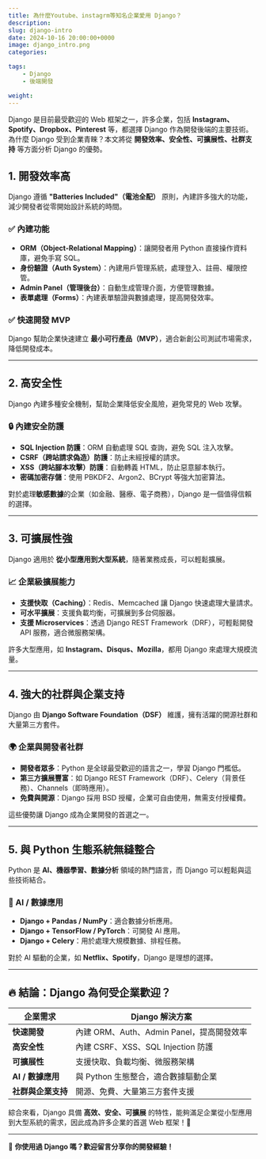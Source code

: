 ```yaml
---
title: 為什麼Youtube、instagrm等知名企業愛用 Django？
description: 
slug: django-intro
date: 2024-10-16 20:00:00+0000
image: django_intro.png
categories:

tags:
    - Django
    - 後端開發

weight: 
---
```



Django 是目前最受歡迎的 Web 框架之一，許多企業，包括 **Instagram、Spotify、Dropbox、Pinterest** 等，都選擇 Django 作為開發後端的主要技術。為什麼 Django 受到企業青睞？本文將從 **開發效率、安全性、可擴展性、社群支持** 等方面分析 Django 的優勢。

## 1. 開發效率高
Django 遵循 **"Batteries Included"（電池全配）** 原則，內建許多強大的功能，減少開發者從零開始設計系統的時間。

### ✅ 內建功能
- **ORM（Object-Relational Mapping）**：讓開發者用 Python 直接操作資料庫，避免手寫 SQL。
- **身份驗證（Auth System）**：內建用戶管理系統，處理登入、註冊、權限控管。
- **Admin Panel（管理後台）**：自動生成管理介面，方便管理數據。
- **表單處理（Forms）**：內建表單驗證與數據處理，提高開發效率。



### ✅ 快速開發 MVP
Django 幫助企業快速建立 **最小可行產品（MVP）**，適合新創公司測試市場需求，降低開發成本。



---

## 2. 高安全性
Django 內建多種安全機制，幫助企業降低安全風險，避免常見的 Web 攻擊。

### 🔒 內建安全防護
- **SQL Injection 防護**：ORM 自動處理 SQL 查詢，避免 SQL 注入攻擊。
- **CSRF（跨站請求偽造）防護**：防止未經授權的請求。
- **XSS（跨站腳本攻擊）防護**：自動轉義 HTML，防止惡意腳本執行。
- **密碼加密存儲**：使用 PBKDF2、Argon2、BCrypt 等強大加密算法。

對於處理**敏感數據**的企業（如金融、醫療、電子商務），Django 是一個值得信賴的選擇。

---

## 3. 可擴展性強
Django 適用於 **從小型應用到大型系統**，隨著業務成長，可以輕鬆擴展。

### 📈 企業級擴展能力
- **支援快取（Caching）**：Redis、Memcached 讓 Django 快速處理大量請求。
- **可水平擴展**：支援負載均衡，可擴展到多台伺服器。
- **支援 Microservices**：透過 Django REST Framework（DRF），可輕鬆開發 API 服務，適合微服務架構。

許多大型應用，如 **Instagram、Disqus、Mozilla**，都用 Django 來處理大規模流量。

---

## 4. 強大的社群與企業支持
Django 由 **Django Software Foundation（DSF）** 維護，擁有活躍的開源社群和大量第三方套件。

### 🌍 企業與開發者社群
- **開發者眾多**：Python 是全球最受歡迎的語言之一，學習 Django 門檻低。
- **第三方擴展豐富**：如 Django REST Framework（DRF）、Celery（背景任務）、Channels（即時應用）。
- **免費與開源**：Django 採用 BSD 授權，企業可自由使用，無需支付授權費。

這些優勢讓 Django 成為企業開發的首選之一。



---

## 5. 與 Python 生態系統無縫整合
Python 是 **AI、機器學習、數據分析** 領域的熱門語言，而 Django 可以輕鬆與這些技術結合。

### 🤖 AI / 數據應用
- **Django + Pandas / NumPy**：適合數據分析應用。
- **Django + TensorFlow / PyTorch**：可開發 AI 應用。
- **Django + Celery**：用於處理大規模數據、排程任務。

對於 AI 驅動的企業，如 **Netflix、Spotify**，Django 是理想的選擇。

---

## 🔥 結論：Django 為何受企業歡迎？

| 企業需求       | Django 解決方案                                  |
|----------------|---------------------------------------------|
| **快速開發**    | 內建 ORM、Auth、Admin Panel，提高開發效率         |
| **高安全性**    | 內建 CSRF、XSS、SQL Injection 防護              |
| **可擴展性**    | 支援快取、負載均衡、微服務架構                  |
| **AI / 數據應用**| 與 Python 生態整合，適合數據驅動企業              |
| **社群與企業支持**| 開源、免費、大量第三方套件支援                   |

綜合來看，Django 具備 **高效、安全、可擴展** 的特性，能夠滿足企業從小型應用到大型系統的需求，因此成為許多企業的首選 Web 框架！🚀

---

📌 **你使用過 Django 嗎？歡迎留言分享你的開發經驗！**



